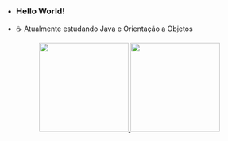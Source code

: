 - ### Hello World! 
- ☕ Atualmente estudando Java e Orientação a Objetos 
 
 <div align="center">
  <a href="https://github.com/tidrt">
  <img height="180em" src="https://github-readme-stats.vercel.app/api?username=tidrt&show_icons=true&theme=calm&include_all_commits=true&count_private=true"/>
  <img height="180em" src="https://github-readme-stats.vercel.app/api/top-langs/?username=tidrt&layout=compact&langs_count=7&theme=calm"/>
</div>
 

